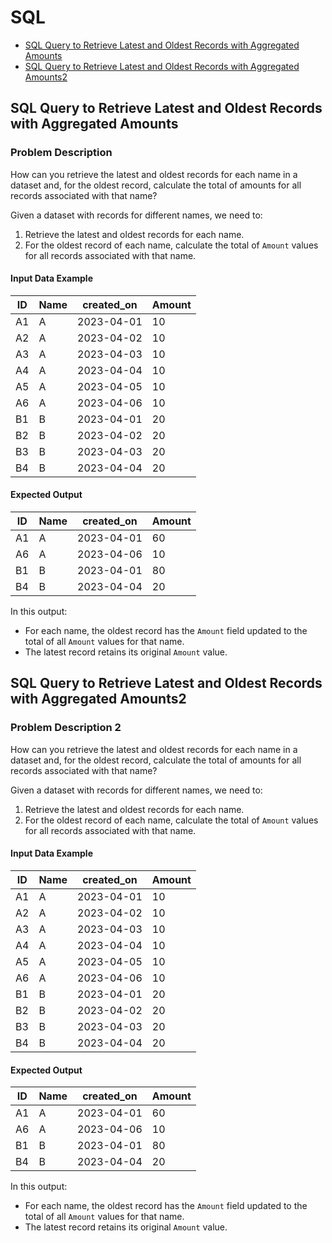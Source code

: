 # SQL
+ [SQL Query to Retrieve Latest and Oldest Records with Aggregated Amounts](#sql-query-to-retrieve-latest-and-oldest-records-with-aggregated-amounts)
+ [SQL Query to Retrieve Latest and Oldest Records with Aggregated Amounts2](#sql-query-to-retrieve-latest-and-oldest-records-with-aggregated-amounts2)

## SQL Query to Retrieve Latest and Oldest Records with Aggregated Amounts
### Problem Description
How can you retrieve the latest and oldest records for each name in a dataset and, for the oldest record, calculate the total of amounts for all records associated with that name?

Given a dataset with records for different names, we need to:

1. Retrieve the latest and oldest records for each name.
2. For the oldest record of each name, calculate the total of `Amount` values for all records associated with that name.

#### Input Data Example

| ID  | Name | created_on | Amount |
|-----|------|------------|--------|
| A1  | A    | 2023-04-01 | 10     |
| A2  | A    | 2023-04-02 | 10     |
| A3  | A    | 2023-04-03 | 10     |
| A4  | A    | 2023-04-04 | 10     |
| A5  | A    | 2023-04-05 | 10     |
| A6  | A    | 2023-04-06 | 10     |
| B1  | B    | 2023-04-01 | 20     |
| B2  | B    | 2023-04-02 | 20     |
| B3  | B    | 2023-04-03 | 20     |
| B4  | B    | 2023-04-04 | 20     |

#### Expected Output

| ID  | Name | created_on | Amount |
|-----|------|------------|--------|
| A1  | A    | 2023-04-01 | 60     |
| A6  | A    | 2023-04-06 | 10     |
| B1  | B    | 2023-04-01 | 80     |
| B4  | B    | 2023-04-04 | 20     |

In this output:
- For each name, the oldest record has the `Amount` field updated to the total of all `Amount` values for that name.
- The latest record retains its original `Amount` value.

## SQL Query to Retrieve Latest and Oldest Records with Aggregated Amounts2
### Problem Description 2
How can you retrieve the latest and oldest records for each name in a dataset and, for the oldest record, calculate the total of amounts for all records associated with that name?

Given a dataset with records for different names, we need to:

1. Retrieve the latest and oldest records for each name.
2. For the oldest record of each name, calculate the total of `Amount` values for all records associated with that name.

#### Input Data Example

| ID  | Name | created_on | Amount |
|-----|------|------------|--------|
| A1  | A    | 2023-04-01 | 10     |
| A2  | A    | 2023-04-02 | 10     |
| A3  | A    | 2023-04-03 | 10     |
| A4  | A    | 2023-04-04 | 10     |
| A5  | A    | 2023-04-05 | 10     |
| A6  | A    | 2023-04-06 | 10     |
| B1  | B    | 2023-04-01 | 20     |
| B2  | B    | 2023-04-02 | 20     |
| B3  | B    | 2023-04-03 | 20     |
| B4  | B    | 2023-04-04 | 20     |

#### Expected Output

| ID  | Name | created_on | Amount |
|-----|------|------------|--------|
| A1  | A    | 2023-04-01 | 60     |
| A6  | A    | 2023-04-06 | 10     |
| B1  | B    | 2023-04-01 | 80     |
| B4  | B    | 2023-04-04 | 20     |

In this output:
- For each name, the oldest record has the `Amount` field updated to the total of all `Amount` values for that name.
- The latest record retains its original `Amount` value.